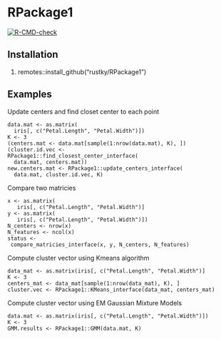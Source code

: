 # RPackage1
  <!-- badges: start -->
  [![R-CMD-check](https://github.com/rustky/RPackage1/workflows/R-CMD-check/badge.svg)](https://github.com/rustky/RPackage1/actions)
  <!-- badges: end -->

## Installation 
1. remotes::install_github(“rustky/RPackage1”)

## Examples
Update centers and find closet center to each point 
```
data.mat <- as.matrix(
  iris[, c("Petal.Length", "Petal.Width")])
K <- 3
(centers.mat <- data.mat[sample(1:nrow(data.mat), K), ])
(cluster.id.vec <-
RPackage1::find_closest_center_interface(
  data.mat, centers.mat))
new.centers.mat <- RPackage1::update_centers_interface(
  data.mat, cluster.id.vec, K)
 ```
 
Compare two matricies
 ```
x <- as.matrix(
    iris[, c("Petal.Length", "Petal.Width")]
y <- as.matrix(
    iris[, c("Petal.Length", "Petal.Width")])
N_centers <- nrow(x)
N_features <- ncol(x)
status <- 
  compare_matricies_interface(x, y, N_centers, N_features)
  ```
  
  Compute cluster vector using Kmeans algorithm
  
 ```
data_mat <- as.matrix(iris[, c("Petal.Length", "Petal.Width")]
K <- 3
centers_mat <- data_mat[sample(1:nrow(data_mat), K), ]
cluster.vec <- RPackage1::KMeans_interface(data_mat, centers_mat)
```

Compute cluster vector using EM Gaussian Mixture Models
```
data.mat <- as.matrix(iris[, c("Petal.Length", "Petal.Width")])
K <- 3
GMM.results <- RPackage1::GMM(data.mat, K)
```
